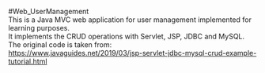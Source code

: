 #Web_UserManagement  
This is a Java MVC web application for user management implemented for learning purposes.  
It implements the CRUD operations with Servlet, JSP, JDBC and MySQL.  
The original code is taken from:  
https://www.javaguides.net/2019/03/jsp-servlet-jdbc-mysql-crud-example-tutorial.html
